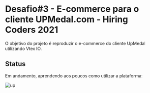 # Desafio#3 - E-commerce para o cliente UPMedal.com - Hiring Coders 2021

O objetivo do projeto é reproduzir o e-commerce do cliente UpMedal utilizando Vtex IO.

## Status

Em andamento, aprendendo aos poucos como utilizar a plataforma:

![up](https://user-images.githubusercontent.com/69174073/130372053-11eda862-9bf1-46f2-b44c-eea706c3579b.PNG)


